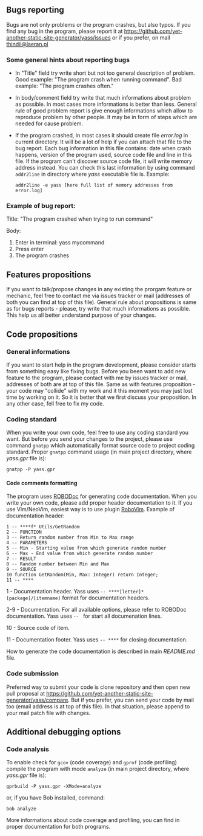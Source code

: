 ## Bugs reporting

Bugs are not only problems or the program crashes, but also typos. If you
find any bug in the program, please report it at
<https://github.com/yet-another-static-site-generator/yass/issues> or if
you prefer, on mail <thindil@laeran.pl>

### Some general hints about reporting bugs

- In "Title" field try write short but not too general description of
  problem. Good example: "The program crash when running command". Bad
  example: "The program crashes often."
- In body/comment field try write that much informations about problem as
  possible. In most cases more informations is better than less. General rule
  of good problem report is give enough informations which allow to reproduce
  problem by other people. It may be in form of steps which are needed for
  cause problem.
- If the program crashed, in most cases it should create file *error.log* in
  current directory. It will be a lot of help if you can attach that file to
  the bug report. Each bug information in this file contains: date when crash
  happens, version of the program used, source code file and line in this
  file. If the program can't  discover source code file, it will write memory
  address instead. You can check this last information by using command
  `addr2line` in directory where *yass* executable file is. Example:

  `addr2line -e yass [here full list of memory addresses from error.log]`

### Example of bug report:

Title: "The program crashed when trying to run command"

Body:

1. Enter in terminal: yass mycommand
2. Press enter
3. The program crashes

## Features propositions

If you want to talk/propose changes in any existing the prorgam feature or
mechanic, feel free to contact me via issues tracker or mail (addresses of
both you can find at top of this file). General rule about propositions is
same as for bugs reports - please, try write that much informations as
possible. This help us all better understand purpose of your changes.

## Code propositions

### General informations

If you want to start help in the program development, please consider starts
from something easy like fixing bugs. Before you been want to add new feature
to the program, please contact with me by issues tracker or mail, addresses
of both are at top of this file. Same as with features proposition - your code
may "collide" with my work and it this moment you may just lost time by
working on it. So it is better that we first discuss your proposition. In any
other case, fell free to fix my code.

### Coding standard

When you write your own code, feel free to use any coding standard you want.
But before you send your changes to the project, please use command `gnatpp`
which automatically format source code to project coding standard. Proper
`gnatpp` command usage (in main project directory, where *yass.gpr* file is):

`gnatpp -P yass.gpr`

#### Code comments formatting

The program uses [ROBODoc](https://rfsber.home.xs4all.nl/Robo/) for generating
code documentation. When you write your own code, please add proper header
documentation to it. If you use Vim/NeoVim, easiest way is to use plugin
[RoboVim](https://github.com/thindil/robovim). Example of documentation
header:

    1 -- ****f* Utils/GetRandom
    2 -- FUNCTION
    3 -- Return random number from Min to Max range
    4 -- PARAMETERS
    5 -- Min - Starting value from which generate random number
    6 -- Max - End value from which generate random number
    7 -- RESULT
    8 -- Random number between Min and Max
    9 -- SOURCE
    10 function GetRandom(Min, Max: Integer) return Integer;
    11 -- ****

1 - Documentation header. Yass uses `-- ****[letter]* [package]/[itemname]`
format for documentation headers.

2-9 - Documentation. For all available options, please refer to ROBODoc
documentation. Yass uses `-- ` for start all documenation lines.

10 - Source code of item.

11 - Documentation footer. Yass uses `-- ****` for closing documentation.

How to generate the code documentation is described in main *README.md* file.

### Code submission

Preferred way to submit your code is clone repository and then open new pull
proposal at <https://github.com/yet-another-static-site-generator/yass/compare>.
But if you prefer, you can send your code by mail too (email address is at
top of this file). In that situation, please append to your mail patch file
with changes.

## Additional debugging options

### Code analysis

To enable check for `gcov` (code coverage) and `gprof` (code profiling) compile
the program with mode `analyze` (in main project directory, where *yass.gpr*
file is):

`gprbuild -P yass.gpr -XMode=analyze`

or, if you have Bob installed, command:

`bob analyze`

More informations about code coverage and profiling, you can find in proper
documentation for both programs.
